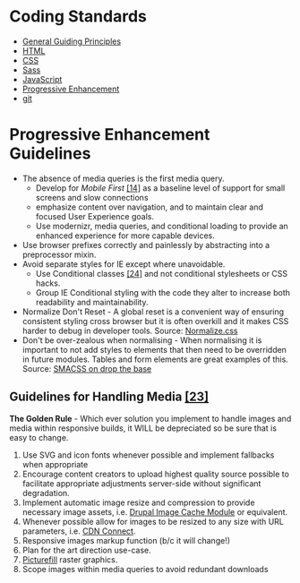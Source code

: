Coding Standards
================

* [General Guiding Principles](/README.md)
* [HTML](/html.md)
* [CSS](/css.md)
* [Sass](/sass.md)
* [JavaScript](/js.md)
* [Progressive Enhancement](/pe.md)
* [git](/git.md)

# Progressive Enhancement Guidelines

* The absence of media queries is the first media query.
  * Develop for _Mobile First_ [[14]](#works-cited) as a baseline level of support for small screens and slow connections
  * emphasize content over navigation, and to maintain clear and focused User Experience goals. 
  * Use modernizr, media queries, and conditional loading to provide an enhanced experience for more capable devices.
* Use browser prefixes correctly and painlessly by abstracting into a preprocessor mixin.
* Avoid separate styles for IE except where unavoidable. 
  * Use Conditional classes [[24]](README.md/#works-cited) and not conditional stylesheets or CSS hacks. 
  * Group IE Conditional styling with the code they alter to increase both readability and maintainability.
* Normalize Don't Reset - A global reset is a convenient way of ensuring
  consistent styling cross browser but it is often overkill and it makes CSS
  harder to debug in developer tools.  Source:
  [Normalize.css](http://necolas.github.com/normalize.css/)
* Don't be over-zealous when normalising - When normalising it is important to
  not add styles to elements that then need to be overridden in future modules.
  Tables and form elements are great examples of this.  Source: [SMACSS on drop
  the base](http://smacss.com/book/drop-the-base)

## Guidelines for Handling Media [[23]](/README.md/#works-cited)

**The Golden Rule** - Which ever solution you implement to handle images and media within responsive builds, it WILL be depreciated so be sure that is easy to change.

1. Use SVG and icon fonts whenever possible and implement fallbacks when appropriate
2. Encourage content creators to upload highest quality source possible to facilitate appropriate adjustments server-side without significant degradation.
3. Implement automatic image resize and compression to provide necessary image assets, i.e. [Drupal Image Cache Module](http://drupal.org/project/imagecache) or equivalent.
4. Whenever possible allow for images to be resized to any size with URL parameters, i.e. [CDN Connect](http://www.cdnconnect.com/).
5. Responsive images markup function (b/c it will change!)
6. Plan for the art direction use-case.
7. [Picturefill](https://github.com/scottjehl/picturefill) raster graphics.
8. Scope images within media queries to avoid redundant downloads

